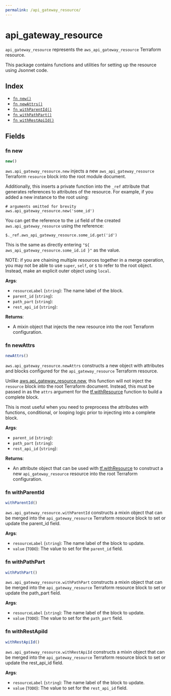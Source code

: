 ```yaml
---
permalink: /api_gateway_resource/
---
```


# api_gateway_resource

`api_gateway_resource` represents the `aws_api_gateway_resource` Terraform resource.



This package contains functions and utilities for setting up the resource using Jsonnet code.


## Index

* [`fn new()`](#fn-new)
* [`fn newAttrs()`](#fn-newattrs)
* [`fn withParentId()`](#fn-withparentid)
* [`fn withPathPart()`](#fn-withpathpart)
* [`fn withRestApiId()`](#fn-withrestapiid)

## Fields

### fn new

```ts
new()
```


`aws.api_gateway_resource.new` injects a new `aws_api_gateway_resource` Terraform `resource`
block into the root module document.

Additionally, this inserts a private function into the `_ref` attribute that generates references to attributes of the
resource. For example, if you added a new instance to the root using:

    # arguments omitted for brevity
    aws.api_gateway_resource.new('some_id')

You can get the reference to the `id` field of the created `aws.api_gateway_resource` using the reference:

    $._ref.aws_api_gateway_resource.some_id.get('id')

This is the same as directly entering `"${ aws_api_gateway_resource.some_id.id }"` as the value.

NOTE: if you are chaining multiple resources together in a merge operation, you may not be able to use `super`, `self`,
or `$` to refer to the root object. Instead, make an explicit outer object using `local`.

**Args**:
  - `resourceLabel` (`string`): The name label of the block.
  - `parent_id` (`string`): 
  - `path_part` (`string`): 
  - `rest_api_id` (`string`): 

**Returns**:
- A mixin object that injects the new resource into the root Terraform configuration.


### fn newAttrs

```ts
newAttrs()
```


`aws.api_gateway_resource.newAttrs` constructs a new object with attributes and blocks configured for the `api_gateway_resource`
Terraform resource.

Unlike [aws.api_gateway_resource.new](#fn-apigatewayresourcenew), this function will not inject the `resource`
block into the root Terraform document. Instead, this must be passed in as the `attrs` argument for the
[tf.withResource](https://github.com/tf-libsonnet/core/tree/main/docs#fn-withresource) function to build a complete block.

This is most useful when you need to preprocess the attributes with functions, conditional, or looping logic prior to
injecting into a complete block.

**Args**:
  - `parent_id` (`string`): 
  - `path_part` (`string`): 
  - `rest_api_id` (`string`): 

**Returns**:
  - An attribute object that can be used with [tf.withResource](https://github.com/tf-libsonnet/core/tree/main/docs#fn-withresource) to construct a new `api_gateway_resource` resource into the root Terraform configuration.


### fn withParentId

```ts
withParentId()
```

`aws.api_gateway_resource.withParentId` constructs a mixin object that can be merged into the `api_gateway_resource`
Terraform resource block to set or update the parent_id field.



**Args**:
  - `resourceLabel` (`string`): The name label of the block to update.
  - `value` (`TODO`): The value to set for the `parent_id` field.


### fn withPathPart

```ts
withPathPart()
```

`aws.api_gateway_resource.withPathPart` constructs a mixin object that can be merged into the `api_gateway_resource`
Terraform resource block to set or update the path_part field.



**Args**:
  - `resourceLabel` (`string`): The name label of the block to update.
  - `value` (`TODO`): The value to set for the `path_part` field.


### fn withRestApiId

```ts
withRestApiId()
```

`aws.api_gateway_resource.withRestApiId` constructs a mixin object that can be merged into the `api_gateway_resource`
Terraform resource block to set or update the rest_api_id field.



**Args**:
  - `resourceLabel` (`string`): The name label of the block to update.
  - `value` (`TODO`): The value to set for the `rest_api_id` field.
